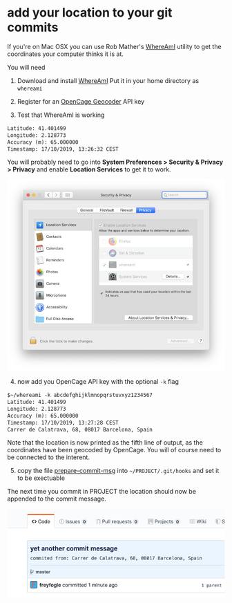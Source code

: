 

# add your location to your git commits

If you're on Mac OSX you can use Rob Mather's [WhereAmI](https://github.com/robmathers/WhereAmI) utility to get the coordinates your computer thinks it is at.


You will need

1. Download and install [WhereAmI](https://github.com/robmathers/WhereAmI)
Put it in your home directory as `whereami`

2. Register for an [OpenCage Geocoder](https://opencagedata.com/) API key

3. Test that WhereAmI is working

```$~/whereami 
Latitude: 41.401499
Longitude: 2.128773
Accuracy (m): 65.000000
Timestamp: 17/10/2019, 13:26:32 CEST
```

You will probably need to go into **System Preferences > Security & Privacy > Privacy** and enable **Location Services** to get it to work. 

![image](enable-location-services.png)


4. now add you OpenCage API key with the optional `-k` flag

```
$~/whereami -k abcdefghijklmnopqrstuvxyz1234567
Latitude: 41.401499
Longitude: 2.128773
Accuracy (m): 65.000000
Timestamp: 17/10/2019, 13:27:28 CEST
Carrer de Calatrava, 68, 08017 Barcelona, Spain
```

Note that the location is now printed as the fifth line of output, as the
coordinates have been geocoded by OpenCage. You will of course need to be
connected to the interent.

5. copy the file [prepare-commit-msg](prepare-commit-msg) into `~/PROJECT/.git/hooks` and set it to be exectuable

The next time you commit in PROJECT the location should now be appended to the commit message. 

![image](commit-message-example.png)


